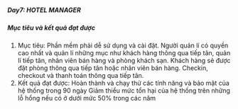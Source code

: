 ##### Day7: HOTEL MANAGER
##### Mục tiêu và kết quả đạt được
1. Mục tiêu:
Phần mềm phải dễ sử dụng và cài đặt.
Người quản lí có quyền cao nhất và quản lí những mục như khách hàng thông qua tiếp tân, quản lí tiếp tân, nhân viên bán hàng và phòng khách sạn.
Khách hàng sẽ được đặt phòng thông qua tiếp tân hoặc nhân viên bán hàng. Checkin, checkout và thanh toán thông qua tiếp tân.
2. Kết quả đạt được:
Hoàn thành và chạy thử các tính năng và bảo mật của hệ thống trong 90 ngày
Giảm thiểu mức tổn hại của hệ thống trên những lỗ hổng nếu có ở dưới mức 50% trong các năm
